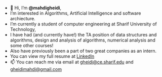 - 👋 Hi, I’m **@mahdigheidi**,
- I’m interested in Algorithms, Artificial Intelligence and software archiecture.
- I’m currently a student of computer engineering at Sharif University of Technology,
- I have had (and currently have!) the TA position of data structures and algorithms, design and analysis of algorithms, numerical analysis and some other courses!
- Also have previously been a part of two great companies as an intern. 
- You can view my full resume at [LinkedIn](https://github.com/user/repo/blob/branch/other_file.md)
- 📫 You can reach me via email at gheidi@ce.sharif.edu and gheidimahdi@gmail.com

<!---
mahdigheidi/mahdigheidi is a ✨ special ✨ repository because its `README.md` (this file) appears on your GitHub profile.
You can click the Preview link to take a look at your changes.
--->
